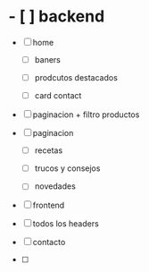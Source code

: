 # - [ ] backend

- [ ] home
  - [ ] baners
  - [ ] prodcutos destacados
  - [ ] card contact


- [ ] paginacion + filtro productos

- [ ] paginacion 
  - [ ] recetas
  - [ ] trucos y consejos
  - [ ] novedades


- [ ]  frontend
  - [ ]  todos los headers
  - [ ]  contacto
  - [ ]  